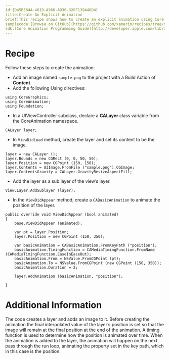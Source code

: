 ```yaml
---
id:{D45B584A-4619-A966-A036-320F139448D4}  
title:Create An Explicit Animation  
brief:This recipe shows how to create an explicit animation using Core Animation.  
samplecode:[Browse on GitHub](https://github.com/xamarin/recipes/tree/master/ios/animation/coreanimation/create_an_explicit_animation)  
sdk:[Core Animation Programming Guide](http://developer.apple.com/library/mac/#documentation/Cocoa/Conceptual/CoreAnimation_guide/Introduction/Introduction.html)  
---
```


<a name="Recipe" class="injected"></a>


# Recipe


Follow these steps to create the animation:

-  Add an image named `sample.png` to the project with a Build Action of **Content**.
-  Add the following Using directives:

```
using CoreGraphics;
using CoreAnimation;
using Foundation;
```
- In a UIViewController subclass, declare a **CALayer** class variable from the CoreAnimation namespace.


```
CALayer layer;
```

-  In `ViewDidLoad` method, create the layer and set its content to be the image.


```
layer = new CALayer ();
layer.Bounds = new CGRect (0, 0, 50, 50);
layer.Position = new CGPoint (150, 150);
layer.Contents = UIImage.FromFile ("sample.png").CGImage;
layer.ContentsGravity = CALayer.GravityResizeAspectFill;
```

-  Add the layer as a sub layer of the view’s layer.


```
View.Layer.AddSublayer (layer);
```

-  In the `ViewDidAppear` method, create a `CABasicAnimation` to animate the position of the layer.


```
public override void ViewDidAppear (bool animated)
{
	base.ViewDidAppear (animated);

	var pt = layer.Position;
	layer.Position = new CGPoint (150, 350);

	var basicAnimation = CABasicAnimation.FromKeyPath ("position");
	basicAnimation.TimingFunction = CAMediaTimingFunction.FromName (CAMediaTimingFunction.EaseInEaseOut);
	basicAnimation.From = NSValue.FromCGPoint (pt);
	basicAnimation.To = NSValue.FromCGPoint (new CGPoint (150, 350));
	basicAnimation.Duration = 2;

	layer.AddAnimation (basicAnimation, "position");

}
```

 <a name="Additional_Information" class="injected"></a>


# Additional Information

The code creates a layer and adds an image to it. Before creating the
animation the final interpolated value of the layer’s position is set so that
the image will remain at the final position at the end of the animation. A
timing function is used to determine how the position is animated over time.
When the animation is added to the layer, the animation will happen on the next
pass through the run loop, animating the property set in the key path, which in
this case is the position.